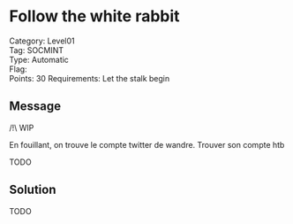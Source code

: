 # Follow the white rabbit

Category: Level01  
Tag: SOCMINT  
Type: Automatic  
Flag:  
Points: 30
Requirements: Let the stalk begin

## Message

/!\ WIP

En fouillant, on trouve le compte twitter de wandre. Trouver son compte htb

TODO

## Solution

TODO
